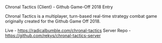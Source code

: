 Chronal Tactics (Client) - Github Game-Off 2018 Entry

Chronal Tactics is a multiplayer, turn-based real-time strategy combat game originally created for the Github Game Off 2018.

Live - https://radicalbumble.com/chronal-tactics
Server Repo - https://github.com/rekys/chronal-tactics-server
